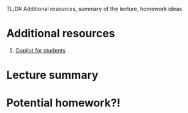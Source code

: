 TL;DR Additional resources, summary of the lecture, homework ideas 

# Additional resources
1. [Copilot for students](https://techcommunity.microsoft.com/t5/educator-developer-blog/step-by-step-setting-up-github-student-and-github-copilot-as-an/ba-p/3736279)

# Lecture summary


# Potential homework?!